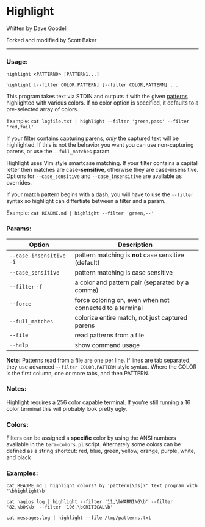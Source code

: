 # Highlight

Written by Dave Goodell

Forked and modified by Scott Baker

---

### Usage:

```
highlight <PATTERN0> [PATTERN1...]

highlight [--filter COLOR,PATTERN] [--filter COLOR,PATTERN] ...
```

This program takes text via STDIN and outputs it with the given
[patterns](https://perldoc.perl.org/perlre.html) highlighted with various colors.
If no color option is specified, it defaults to a pre-selected array of colors.

Example: `cat logfile.txt | highlight --filter 'green,pass' --filter 'red,fail'`

If your filter contains capturing parens, *only* the captured text will be
highlighted. If this is not the behavior you want you can use non-capturing
parens, or use the `--full_matches` param.

Highlight uses Vim style smartcase matching. If your filter contains a capital
letter then matches are case-**sensitive**, otherwise they are case-insensitive.
Options for `--case_sensitive` and `--case_insensitive` are available as overrides.

If your match pattern begins with a dash, you will have to use the `--filter` syntax
so highlight can differtiate between a filter and a param.

Example: `cat README.md | highlight --filter 'green,--'`

### Params:

| Option                   | Description                                              |
| ------------------------ | -------------------------------------------------------- |
| `--case_insensitive` `-i`| pattern matching is **not** case sensitive (default)     |
| `--case_sensitive`       | pattern matching is case sensitive                       |
| `--filter` `-f`          | a color and pattern pair (separated by a comma)          |
| `--force`                | force coloring on, even when not connected to a terminal |
| `--full_matches`         | colorize entire match, not just captured parens          |
| `--file`                 | read patterns from a file                                |
| `--help`                 | show command usage                                       |

**Note:** Patterns read from a file are one per line. If lines are tab separated,
they use advanced `--filter COLOR,PATTERN` style syntax. Where the COLOR is the
first column, one or more tabs, and then PATTERN.

### Notes:
Highlight requires a 256 color capable terminal. If you're still running a 16
color terminal this will probably look pretty ugly.

### Colors:

Filters can be assigned a **specific** color by using the ANSI numbers available
in the `term-colors.pl` script. Alternately some colors can be defined as a
string shortcut: red, blue, green, yellow, orange, purple, white, and black

### Examples:
```
cat README.md | highlight colors? by 'pattern[\ds]?' text program with '\bhighlight\b'

cat nagios.log | highlight --filter '11,\bWARNING\b' --filter '82,\bOK\b' --filter '196,\bCRITICAL\b'

cat messages.log | highlight --file /tmp/patterns.txt
```
